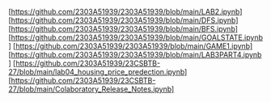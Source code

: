 [https://github.com/2303A51939/2303A51939/blob/main/LAB2.ipynb]
[https://github.com/2303A51939/2303A51939/blob/main/DFS.ipynb]
[https://github.com/2303A51939/2303A51939/blob/main/BFS.ipynb]
[https://github.com/2303A51939/2303A51939/blob/main/GOALSTATE.ipynb]
[https://github.com/2303A51939/2303A51939/blob/main/GAME1.ipynb]
[https://github.com/2303A51939/2303A51939/blob/main/LAB3PART4.ipynb]
[https://github.com/2303A51939/23CSBTB-27/blob/main/lab04_housing_price_predection.ipynb]
[https://github.com/2303A51939/23CSBTB-27/blob/main/Colaboratory_Release_Notes.ipynb]
